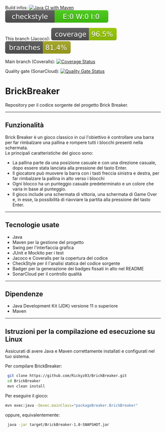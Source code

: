 Build infos: [![Java CI with Maven](https://github.com/Rickyz03/BrickBreaker/actions/workflows/build.yml/badge.svg)](https://github.com/Rickyz03/BrickBreaker/actions/workflows/build.yml)
![checkstyle](.github/ReadmeBadges/checkstyle-result.svg)

This branch (Jacoco):
![coverage](.github/ReadmeBadges/jacoco.svg)
![branches_coverage](.github/ReadmeBadges/branches.svg)

Main branch (Coveralls): [![Coverage Status](https://coveralls.io/repos/github/Rickyz03/BrickBreaker/badge.svg?branch=main)](https://coveralls.io/github/Rickyz03/BrickBreaker?branch=main)

Quality gate (SonarCloud): [![Quality Gate Status](https://sonarcloud.io/api/project_badges/measure?project=Rickyz03_BrickBreaker&metric=alert_status)](https://sonarcloud.io/summary/new_code?id=Rickyz03_BrickBreaker)
# BrickBreaker

Repository per il codice sorgente del progetto Brick Breaker.

<hr/>

## Funzionalità
Brick Breaker è un gioco classico in cui l'obiettivo è controllare una barra per far rimbalzare una pallina e rompere tutti i blocchi presenti nella schermata.
<br/>
Le principali caratteristiche del gioco sono:
- La pallina parte da una posizione casuale e con una direzione casuale, dopo essere stata lanciata alla pressione del tasto Enter.
- Il giocatore può muovere la barra con i tasti freccia sinistra e destra, per far rimbalzare la pallina in alto verso i blocchi
- Ogni blocco ha un punteggio casuale predeterminato e un colore che varia in base al punteggio.
- Il gioco include una schermata di vittoria, una schermata di Game Over e, in esse, la possibilità di riavviare la partita alla pressione del tasto Enter.

<hr/>

## Tecnologie usate
* Java
* Maven per la gestione del progetto
* Swing per l'interfaccia grafica
* JUnit e Mockito per i test
* Jacoco e Coveralls per la copertura del codice
* CheckStyle per il l'analisi statica del codice sorgente
* Badger per la generazione dei badges fissati in alto nel README
* SonarCloud per il controllo qualità

<hr/>

## Dipendenze
* Java Development Kit (JDK) versione 11 o superiore
* Maven

<hr/>

## Istruzioni per la compilazione ed esecuzione su Linux
Assicurati di avere Java e Maven correttamente installati e configurati nel tuo sistema.  

Per compilare BrickBreaker:

```bash
 git clone https://github.com/Rickyz03/BrickBreaker.git
 cd BrickBreaker
 mvn clean install
```
Per eseguire il gioco:
```bash
mvn exec:java -Dexec.mainClass="packageBreaker.BrickBreaker"
```
oppure, equivalentemente:
```bash
 java -jar target/BrickBreaker-1.0-SNAPSHOT.jar
```
